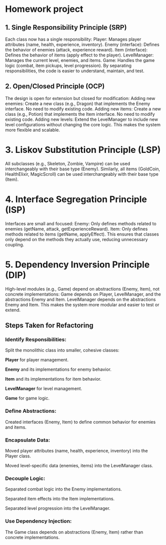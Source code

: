 # **Homework project**


## **1. Single Responsibility Principle (SRP)**
Each class now has a single responsibility:
Player: Manages player attributes (name, health, experience, inventory).
Enemy (interface): Defines the behavior of enemies (attack, experience reward).
Item (interface): Defines the behavior of items (apply effect to the player).
LevelManager: Manages the current level, enemies, and items.
Game: Handles the game logic (combat, item pickups, level progression).
By separating responsibilities, the code is easier to understand, maintain, and test.

## **2. Open/Closed Principle (OCP)**
The design is open for extension but closed for modification:
Adding new enemies: Create a new class (e.g., Dragon) that implements the Enemy interface. No need to modify existing code.
Adding new items: Create a new class (e.g., Potion) that implements the Item interface. No need to modify existing code.
Adding new levels: Extend the LevelManager to include new level configurations without changing the core logic.
This makes the system more flexible and scalable.

# **3. Liskov Substitution Principle (LSP)**
All subclasses (e.g., Skeleton, Zombie, Vampire) can be used interchangeably with their base type (Enemy). Similarly, all items (GoldCoin, HealthElixir, MagicScroll) can be used interchangeably with their base type (Item).

# **4. Interface Segregation Principle (ISP)**
Interfaces are small and focused:
Enemy: Only defines methods related to enemies (getName, attack, getExperienceReward).
Item: Only defines methods related to items (getName, applyEffect).
This ensures that classes only depend on the methods they actually use, reducing unnecessary coupling.

# **5. Dependency Inversion Principle (DIP)**
High-level modules (e.g., Game) depend on abstractions (Enemy, Item), not concrete implementations:
Game depends on Player, LevelManager, and the abstractions Enemy and Item.
LevelManager depends on the abstractions Enemy and Item.
This makes the system more modular and easier to test or extend.

## **Steps Taken for Refactoring**
### **Identify Responsibilities:**

Split the monolithic class into smaller, cohesive classes:

 **Player** for player management.

**Enemy** and its implementations for enemy behavior.

**Item** and its implementations for item behavior.

**LevelManager** for level management.

**Game** for game logic.

### **Define Abstractions:**

Created interfaces (Enemy, Item) to define common behavior for enemies and items.

### **Encapsulate Data:**

Moved player attributes (name, health, experience, inventory) into the Player class.

Moved level-specific data (enemies, items) into the LevelManager class.

### **Decouple Logic:**

Separated combat logic into the Enemy implementations.

Separated item effects into the Item implementations.

Separated level progression into the LevelManager.

### **Use Dependency Injection:**

The Game class depends on abstractions (Enemy, Item) rather than concrete implementations.
  

